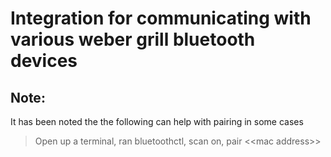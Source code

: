 # Integration for communicating with various weber grill bluetooth devices

## Note:
It has been noted the the following can help with pairing in some cases
> Open up a terminal, ran bluetoothctl, scan on, pair <\<mac address\>>
